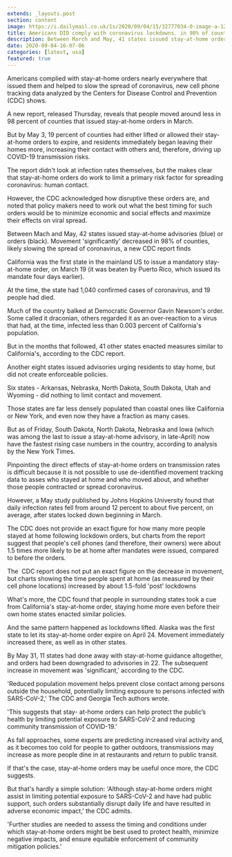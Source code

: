```yaml
---
extends: _layouts.post
section: content
image: https://i.dailymail.co.uk/1s/2020/09/04/15/32777034-0-image-a-12_1599230537427.jpg 
title: Americans DID comply with coronavirus lockdowns. in 98% of counties CDC finds 
description: Between March and May, 41 states issued stay-at-home orders or advisories. to slow the spread of COVID-19. They worked to significantly decrease movement in 90% of counties, despite.protests. 
date: 2020-09-04-16-07-06 
categories: [latest, usa] 
featured: true 
--- 
```

Americans complied with stay-at-home orders nearly everywhere that issued them and helped to slow the spread of coronavirus, new cell phone tracking data analyzed by the Centers for Disease Control and Prevention (CDC) shows. 

A new report, released Thursday, reveals that people moved around less in 98 percent of counties that issued stay-at-home orders in March. 

But by May 3, 19 percent of counties had either lifted or allowed their stay-at-home orders to expire, and residents immediately began leaving their homes more, increasing their contact with others and, therefore, driving up COVID-19 transmission risks. 

The report didn't look at infection rates themselves, but the makes clear that stay-at-home orders do work to limit a primary risk factor for spreading coronavirus: human contact. 

However, the CDC acknowledged how disruptive these orders are, and noted that policy makers need to work out what the best timing for such orders would be to minimize economic and social effects and maximize their effects on viral spread. 

Between Mach and May, 42 states issued stay-at-home advisories (blue) or orders (black). Movement 'significantly' decreased in 98% of counties, likely slowing the spread of coronavirus, a new CDC report finds

California was the first state in the mainland US to issue a mandatory stay-at-home order, on March 19 (it was beaten by Puerto Rico, which issued its mandate four days earlier). 

At the time, the state had 1,040 confirmed cases of coronavirus, and 19 people had died. 

Much of the country balked at Democratic Governor Gavin Newsom's order. Some called it draconian, others regarded it as an over-reaction to a virus that had, at the time, infected less than 0.003 percent of California's population. 

But in the months that followed, 41 other states enacted measures similar to California's, according to the CDC report. 

Another eight states issued advisories urging residents to stay home, but did not create enforceable policies. 

Six states - Arkansas, Nebraska, North Dakota, South Dakota, Utah and Wyoming - did nothing to limit contact and movement. 

Those states are far less densely populated than coastal ones like California or New York, and even now they have a fraction as many cases. 

But as of Friday, South Dakota, North Dakota, Nebraska and Iowa (which was among the last to issue a stay-at-home advisory, in late-April) now have the fastest rising case numbers in the country, according to analysis by the New York Times. 

Pinpointing the direct effects of stay-at-home orders on transmission rates is difficult because it is not possible to use de-identified movement tracking data to asses who stayed at home and who moved about, and whether those people contracted or spread coronavirus. 

However, a May study published by Johns Hopkins University found that daily infection rates fell from around 12 percent to about five percent, on average, after states locked down beginning in March. 

The CDC does not provide an exact figure for how many more people stayed at home following lockdown orders, but charts from the report suggest that people's cell phones (and therefore, their owners) were about 1.5 times more likely to be at home after mandates were issued, compared to before the orders. 

The  CDC report does not put an exact figure on the decrease in movement, but charts showing the time people spent at home (as measured by their cell phone locations) increased by about 1.5-fold 'post' lockdowns 

What's more, the CDC found that people in surrounding states took a cue from California's stay-at-home order, staying home more even before their own home states enacted similar policies. 

And the same pattern happened as lockdowns lifted. Alaska was the first state to let its stay-at-home order expire on April 24. Movement immediately increased there, as well as in other states. 

By May 31, 11 states had done away with stay-at-home guidance altogether, and orders had been downgraded to advisories in 22. The subsequent increase in movement was 'significant,' according to the CDC. 

'Reduced population movement helps prevent close contact among persons outside the household, potentially limiting exposure to persons infected with SARS-CoV-2,' The CDC and Georgia Tech authors wrote.

'This suggests that stay- at-home orders can help protect the public’s health by limiting potential exposure to SARS-CoV-2 and reducing community transmission of COVID-19.'  

As fall approaches, some experts are predicting increased viral activity and, as it becomes too cold for people to gather outdoors, transmissions may increase as more people dine in at restaurants and return to public transit. 

If that's the case, stay-at-home orders may be useful once more, the CDC suggests. 

But that's hardly a simple solution: 'Although stay-at-home orders might assist in limiting potential exposure to SARS-CoV-2 and have had public support, such orders substantially disrupt daily life and have resulted in adverse economic impact,' the CDC admits. 

'Further studies are needed to assess the timing and conditions under which stay-at-home orders might be best used to protect health, minimize negative impacts, and ensure equitable enforcement of community mitigation policies.' 

